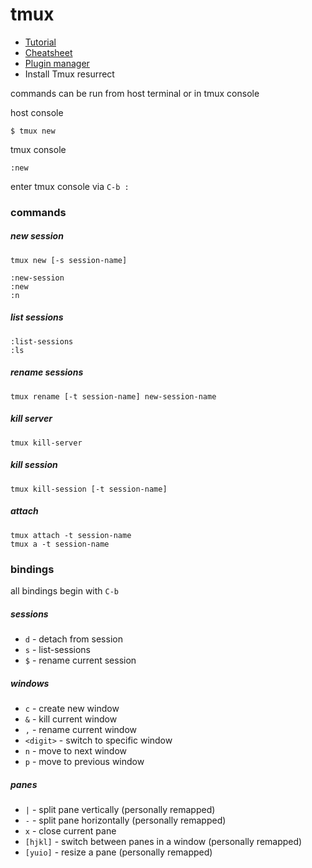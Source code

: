 
# tmux

- [Tutorial](https://leimao.github.io/blog/Tmux-Tutorial/)
- [Cheatsheet](https://tmuxcheatsheet.com)
- [Plugin manager](https://github.com/tmux-plugins/tpm)
- Install Tmux resurrect


commands can be run from host terminal or in tmux console

host console

```
$ tmux new
```

tmux console

```
:new
```

enter tmux console via `C-b :`


### commands

##### new session

`tmux new [-s session-name]`

```
:new-session
:new
:n
```


##### list sessions

```
:list-sessions
:ls
```


##### rename sessions

`tmux rename [-t session-name] new-session-name`


##### kill server

`tmux kill-server`


##### kill session

`tmux kill-session [-t session-name]`


##### attach

```
tmux attach -t session-name
tmux a -t session-name
```


### bindings

all bindings begin with `C-b`

##### sessions

- `d` - detach from session
- `s` - list-sessions
- `$` - rename current session


##### windows

- `c` - create new window
- `&` - kill current window
- `,` - rename current window
- `<digit>` - switch to specific window
- `n` - move to next window
- `p` - move to previous window


##### panes

- `|` - split pane vertically (personally remapped)
- `-` - split pane horizontally (personally remapped)
- `x` - close current pane
- `[hjkl]` - switch between panes in a window (personally remapped)
- `[yuio]` - resize a pane (personally remapped)

